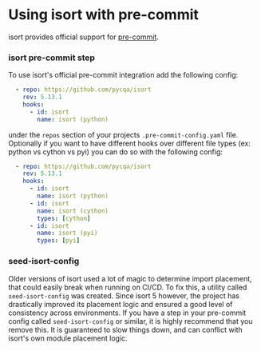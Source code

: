 Using isort with pre-commit
========

isort provides official support for [pre-commit](https://pre-commit.com/).

### isort pre-commit step

To use isort's official pre-commit integration add the following config:

```yaml
  - repo: https://github.com/pycqa/isort
    rev: 5.13.1
    hooks:
      - id: isort
        name: isort (python)
```

under the `repos` section of your projects `.pre-commit-config.yaml` file.  Optionally if you want to have different hooks
over different file types (ex: python vs cython vs pyi) you can do so with the following config:

```yaml
  - repo: https://github.com/pycqa/isort
    rev: 5.13.1
    hooks:
      - id: isort
        name: isort (python)
      - id: isort
        name: isort (cython)
        types: [cython]
      - id: isort
        name: isort (pyi)
        types: [pyi]
```

### seed-isort-config

Older versions of isort used a lot of magic to determine import placement, that could easily break when running on CI/CD.
To fix this, a utility called `seed-isort-config` was created. Since isort 5 however, the project has drastically improved its placement
logic and ensured a good level of consistency across environments.
If you have a step in your pre-commit config called `seed-isort-config` or similar, it is highly recommend that you remove this.
It is guaranteed to slow things down, and can conflict with isort's own module placement logic.
